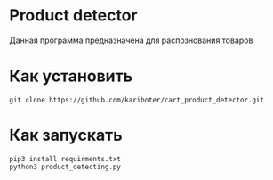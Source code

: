 # Product detector
Данная программа предназначена для распознования товаров
# Как установить
```git clone https://github.com/kariboter/cart_product_detector.git```
# Как запускать
```
pip3 install requirments.txt
python3 product_detecting.py
```
